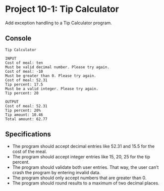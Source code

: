 # Project 10-1: Tip Calculator
Add exception handling to a Tip Calculator program.
## Console
```
Tip Calculator

INPUT
Cost of meal: ten
Must be valid decimal number. Please try again.
Cost of meal: -10
Must be greater than 0. Please try again.
Cost of meal: 52.31
Tip percent: 17.5
Must be a valid integer. Please try again.
Tip percent: 20

OUTPUT
Cost of meal: 52.31
Tip percent: 20%
Tip amount: 10.46
Total amount: 62.77
```
## Specifications
- The program should accept decimal entries like 52.31 and 15.5 for the cost of the meal.
- The program should accept integer entries like 15, 20, 25 for the tip percent.
- The program should validate both user entries. That way, the user can’t crash the program by entering invalid data.
- The program should only accept numbers that are greater than 0.
- The program should round results to a maximum of two decimal places.
